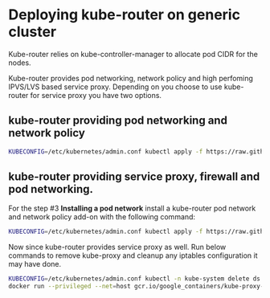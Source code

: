 # Deploying kube-router on generic cluster

Kube-router relies on kube-controller-manager to allocate pod CIDR for the nodes.

Kube-router provides pod networking, network policy and high perfoming IPVS/LVS based service proxy. Depending on you choose to use kube-router for service proxy you have two options.

## kube-router providing pod networking and network policy

```sh
KUBECONFIG=/etc/kubernetes/admin.conf kubectl apply -f https://raw.githubusercontent.com/cloudnativelabs/kube-router/master/daemonset/generic-kuberouter.yaml
```

## kube-router providing service proxy, firewall and pod networking.

For the step #3 **Installing a pod network** install a kube-router pod network and network policy add-on with the following command:

```sh
KUBECONFIG=/etc/kubernetes/admin.conf kubectl apply -f https://raw.githubusercontent.com/cloudnativelabs/kube-router/master/daemonset/generic-kuberouter-all-features.yaml
```

Now since kube-router provides service proxy as well. Run below commands to remove kube-proxy and cleanup any iptables configuration it may have done.

```sh
KUBECONFIG=/etc/kubernetes/admin.conf kubectl -n kube-system delete ds kube-proxy
docker run --privileged --net=host gcr.io/google_containers/kube-proxy-amd64:v1.7.3 kube-proxy --cleanup-iptables
```



